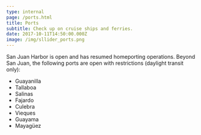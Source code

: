 ```yaml
---
type: internal
page: /ports.html
title: Ports
subtitle: Check up on cruise ships and ferries.
date: 2017-10-11T14:50:00.000Z
image: /img/sllider_ports.png
---
```

San Juan Harbor is open and has resumed homeporting operations. Beyond San Juan, the following ports are open with restrictions (daylight transit only):

* Guayanilla
* Tallaboa
* Salinas
* Fajardo
* Culebra
* Vieques
* Guayama
* Mayagüez
